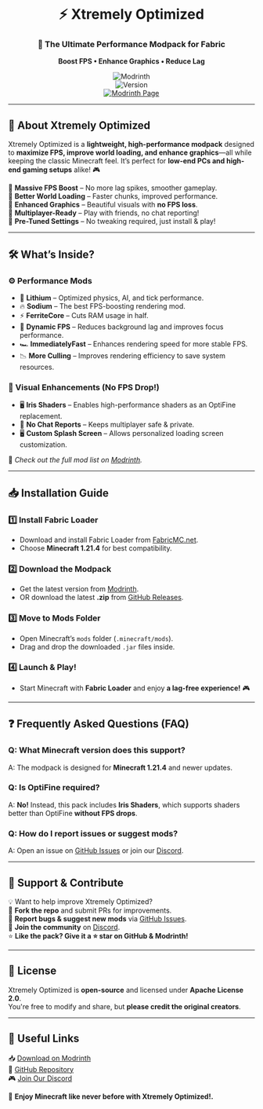<div align="center">

# ⚡ Xtremely Optimized  
### **🚀 The Ultimate Performance Modpack for Fabric**  
**Boost FPS • Enhance Graphics • Reduce Lag**  

![Modrinth](https://img.shields.io/modrinth/dt/xtremely-optimized?color=brightgreen&label=Downloads&logo=modrinth)  
![Version](https://img.shields.io/github/v/release/mptamilan/xtremely-optimized?label=Latest%20Version)  
[![Modrinth Page](https://img.shields.io/badge/View%20on-Modrinth-brightgreen?style=for-the-badge&logo=modrinth)](https://modrinth.com/modpack/xtremely-optimized)  

</div>  

---  

## 📌 About Xtremely Optimized  

Xtremely Optimized is a **lightweight, high-performance modpack** designed to **maximize FPS, improve world loading, and enhance graphics**—all while keeping the classic Minecraft feel. It’s perfect for **low-end PCs and high-end gaming setups** alike! 🎮  

🔹 **Massive FPS Boost** – No more lag spikes, smoother gameplay.  
🔹 **Better World Loading** – Faster chunks, improved performance.  
🔹 **Enhanced Graphics** – Beautiful visuals with **no FPS loss**.  
🔹 **Multiplayer-Ready** – Play with friends, no chat reporting!  
🔹 **Pre-Tuned Settings** – No tweaking required, just install & play!  

---  

## 🛠️ What’s Inside?  

### **⚙️ Performance Mods**  
- 🚀 **Lithium** – Optimized physics, AI, and tick performance.  
- 🔥 **Sodium** – The best FPS-boosting rendering mod.  
- ⚡ **FerriteCore** – Cuts RAM usage in half.  
- 🔄 **Dynamic FPS** – Reduces background lag and improves focus performance.  
- 🏎️ **ImmediatelyFast** – Enhances rendering speed for more stable FPS.  
- 📉 **More Culling** – Improves rendering efficiency to save system resources.  

### **🎨 Visual Enhancements (No FPS Drop!)**  
- 🖥️ **Iris Shaders** – Enables high-performance shaders as an OptiFine replacement.  
- 📜 **No Chat Reports** – Keeps multiplayer safe & private.  
- 🖥️ **Custom Splash Screen** – Allows personalized loading screen customization.  

📝 *Check out the full mod list on [Modrinth](https://modrinth.com/modpack/xtremely-optimized).*  

---  

## 📥 Installation Guide  

### **1️⃣ Install Fabric Loader**  
- Download and install Fabric Loader from [FabricMC.net](https://fabricmc.net/use/).  
- Choose **Minecraft 1.21.4** for best compatibility.  

### **2️⃣ Download the Modpack**  
- Get the latest version from [Modrinth](https://modrinth.com/modpack/xtremely-optimized).  
- OR download the latest **.zip** from [GitHub Releases](https://github.com/mptamilan/xtremely-optimized/releases).  

### **3️⃣ Move to Mods Folder**  
- Open Minecraft’s `mods` folder (`.minecraft/mods`).  
- Drag and drop the downloaded `.jar` files inside.  

### **4️⃣ Launch & Play!**  
- Start Minecraft with **Fabric Loader** and enjoy **a lag-free experience!** 🎮  

---  

## ❓ Frequently Asked Questions (FAQ)  

### **Q: What Minecraft version does this support?**  
A: The modpack is designed for **Minecraft 1.21.4** and newer updates.  

### **Q: Is OptiFine required?**  
A: **No!** Instead, this pack includes **Iris Shaders**, which supports shaders better than OptiFine **without FPS drops**.  

### **Q: How do I report issues or suggest mods?**  
A: Open an issue on [GitHub Issues](https://github.com/mptamilan/xtremely-optimized/issues) or join our [Discord](https://discord.gg/2sEahV9TXK).  

---  

## 🌟 Support & Contribute  

💡 Want to help improve Xtremely Optimized?  
🔹 **Fork the repo** and submit PRs for improvements.  
🔹 **Report bugs & suggest new mods** via [GitHub Issues](https://github.com/mptamilan/xtremely-optimized/issues).  
🔹 **Join the community** on [Discord](https://discord.gg/2sEahV9TXK).  
⭐ **Like the pack? Give it a ⭐ star on GitHub & Modrinth!**  

---  

## 📜 License  

Xtremely Optimized is **open-source** and licensed under **Apache License 2.0**.  
You're free to modify and share, but **please credit the original creators**.  

---  

## 🔗 Useful Links  

📥 [Download on Modrinth](https://modrinth.com/modpack/xtremely-optimized)  
📂 [GitHub Repository](https://github.com/mptamilan/xtremely-optimized)  
🎮 [Join Our Discord](https://discord.gg/2sEahV9TXK)  

🚀 **Enjoy Minecraft like never before with Xtremely Optimized!.**
